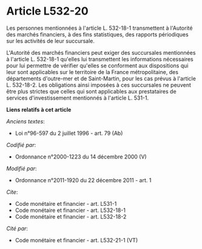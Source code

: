 # Article L532-20

Les personnes mentionnées à l'article L. 532-18-1 transmettent à l'Autorité des marchés financiers, à des fins statistiques,
des rapports périodiques sur les activités de leur succursale. 

L'Autorité des marchés financiers peut exiger des succursales mentionnées à l'article L. 532-18-1 qu'elles lui transmettent
les informations nécessaires pour lui permettre de vérifier qu'elles se conforment aux dispositions qui leur sont applicables
sur le territoire de la France métropolitaine, des départements d'outre-mer et de Saint-Martin, pour les cas prévus à
l'article L. 532-18-2. Les obligations ainsi imposées à ces succursales ne peuvent être plus strictes que celles qui sont
applicables aux prestataires de services d'investissement mentionnés à l'article L. 531-1.

**Liens relatifs à cet article**

_Anciens textes_:

  - Loi n°96-597 du 2 juillet 1996 - art. 79 (Ab)

_Codifié par_:

  - Ordonnance n°2000-1223 du 14 décembre 2000 (V)

_Modifié par_:

  - Ordonnance n°2011-1920 du 22 décembre 2011 - art. 1

_Cite_:

  - Code monétaire et financier - art. L531-1
  - Code monétaire et financier - art. L532-18-1
  - Code monétaire et financier - art. L532-18-2

_Cité par_:

  - Code monétaire et financier - art. L532-21-1 (VT)
